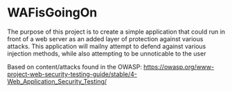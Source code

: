 # WAFisGoingOn

The purpose of this project is to create a simple application that could run in front of a web server as an added layer of protection against various attacks.
This application will mailny attempt to defend against various injection methods, while also attempting to be unnoticable to the user

Based on content/attacks found in the OWASP:
https://owasp.org/www-project-web-security-testing-guide/stable/4-Web_Application_Security_Testing/



